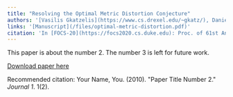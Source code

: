 ```yaml
---
title: "Resolving the Optimal Metric Distortion Conjecture"
authors: '[Vasilis Gkatzelis](https://www.cs.drexel.edu/~gkatz/), Daniel Halpern, and [Nisarg Shah](http://www.cs.toronto.edu/~nisarg/index.html)'
links: '[Manuscript](/files/optimal-metric-distortion.pdf)'
citation: 'In [FOCS-20](https://focs2020.cs.duke.edu): Proc. of 61st Annual IEEE Symposium on Foundations of Computer Science, 2020. Forthcoming'
---
```

This paper is about the number 2. The number 3 is left for future work.

[Download paper here](http://academicpages.github.io/files/paper2.pdf)

Recommended citation: Your Name, You. (2010). "Paper Title Number 2." <i>Journal 1</i>. 1(2).
